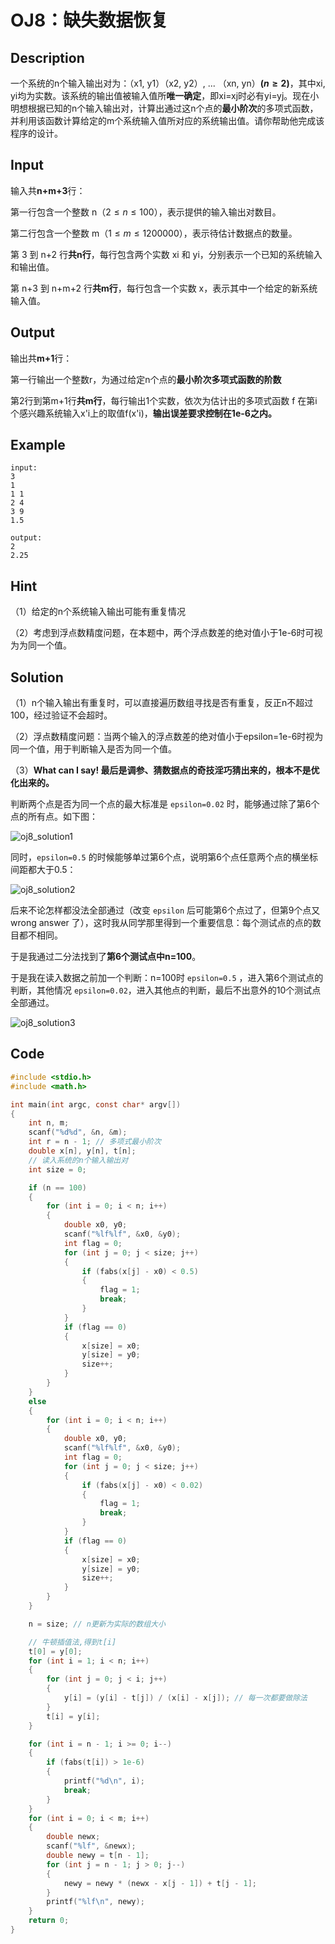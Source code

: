 # OJ8：缺失数据恢复

## Description

一个系统的n个输入输出对为：（x1, y1）（x2, y2）, ... （xn, yn）**($n\geqslant 2$)**，其中xi, yi均为实数。该系统的输出值被输入值所**唯一确定**，即xi=xj时必有yi=yj。现在小明想根据已知的n个输入输出对，计算出通过这n个点的**最小阶次**的多项式函数，并利用该函数计算给定的m个系统输入值所对应的系统输出值。请你帮助他完成该程序的设计。

## Input

输入共**n+m+3**行：

第一行包含一个整数 n（$2 \leqslant n \leqslant 100$），表示提供的输入输出对数目。

第二行包含一个整数 m（$1 \leqslant m \leqslant 1200000$），表示待估计数据点的数量。

第 3 到 n+2 行**共n行**，每行包含两个实数 xi 和 yi，分别表示一个已知的系统输入和输出值。

第 n+3 到 n+m+2 行**共m行**，每行包含一个实数 x，表示其中一个给定的新系统输入值。

## Output

输出共**m+1**行：

第一行输出一个整数r，为通过给定n个点的**最小阶次多项式函数的阶数**

第2行到第m+1行**共m行**，每行输出1个实数，依次为估计出的多项式函数 f 在第i个感兴趣系统输入x'i上的取值f(x'i)，**输出误差要求控制在1e-6之内。**

## Example

```text
input:
3
1
1 1
2 4
3 9
1.5

output:
2
2.25
```

## Hint

（1）给定的n个系统输入输出可能有重复情况

（2）考虑到浮点数精度问题，在本题中，两个浮点数差的绝对值小于1e-6时可视为为同一个值。

## Solution

（1）n个输入输出有重复时，可以直接遍历数组寻找是否有重复，反正n不超过100，经过验证不会超时。

（2）浮点数精度问题：当两个输入的浮点数差的绝对值小于epsilon=1e-6时视为同一个值，用于判断输入是否为同一个值。

（3）**What can I say! 最后是调参、猜数据点的奇技淫巧猜出来的，根本不是优化出来的。**

判断两个点是否为同一个点的最大标准是 `epsilon=0.02` 时，能够通过除了第6个点的所有点。如下图：

![oj8_solution1](https://cdn.jsdelivr.net/gh/DerrickMarcus/picgo_image/images/oj8_solution1.png)

同时，`epsilon=0.5` 的时候能够单过第6个点，说明第6个点任意两个点的横坐标间距都大于0.5：

![oj8_solution2](https://cdn.jsdelivr.net/gh/DerrickMarcus/picgo_image/images/oj8_solution2.png)

后来不论怎样都没法全部通过（改变 `epsilon` 后可能第6个点过了，但第9个点又 wrong answer 了），这时我从同学那里得到一个重要信息：每个测试点的点的数目都不相同。

于是我通过二分法找到了**第6个测试点中n=100**。

于是我在读入数据之前加一个判断：n=100时 `epsilon=0.5` ，进入第6个测试点的判断，其他情况 `epsilon=0.02`，进入其他点的判断，最后不出意外的10个测试点全部通过。

![oj8_solution3](https://cdn.jsdelivr.net/gh/DerrickMarcus/picgo_image/images/oj8_solution3.png)

## Code

```c
#include <stdio.h>
#include <math.h>

int main(int argc, const char* argv[])
{
    int n, m;
    scanf("%d%d", &n, &m);
    int r = n - 1; // 多项式最小阶次
    double x[n], y[n], t[n];
    // 读入系统的n个输入输出对
    int size = 0;

    if (n == 100)
    {
        for (int i = 0; i < n; i++)
        {
            double x0, y0;
            scanf("%lf%lf", &x0, &y0);
            int flag = 0;
            for (int j = 0; j < size; j++)
            {
                if (fabs(x[j] - x0) < 0.5)
                {
                    flag = 1;
                    break;
                }
            }
            if (flag == 0)
            {
                x[size] = x0;
                y[size] = y0;
                size++;
            }
        }
    }
    else
    {
        for (int i = 0; i < n; i++)
        {
            double x0, y0;
            scanf("%lf%lf", &x0, &y0);
            int flag = 0;
            for (int j = 0; j < size; j++)
            {
                if (fabs(x[j] - x0) < 0.02)
                {
                    flag = 1;
                    break;
                }
            }
            if (flag == 0)
            {
                x[size] = x0;
                y[size] = y0;
                size++;
            }
        }
    }

    n = size; // n更新为实际的数组大小

    // 牛顿插值法,得到t[i]
    t[0] = y[0];
    for (int i = 1; i < n; i++)
    {
        for (int j = 0; j < i; j++)
        {
            y[i] = (y[i] - t[j]) / (x[i] - x[j]); // 每一次都要做除法
        }
        t[i] = y[i];
    }

    for (int i = n - 1; i >= 0; i--)
    {
        if (fabs(t[i]) > 1e-6)
        {
            printf("%d\n", i);
            break;
        }
    }
    for (int i = 0; i < m; i++)
    {
        double newx;
        scanf("%lf", &newx);
        double newy = t[n - 1];
        for (int j = n - 1; j > 0; j--)
        {
            newy = newy * (newx - x[j - 1]) + t[j - 1];
        }
        printf("%lf\n", newy);
    }
    return 0;
}
```
